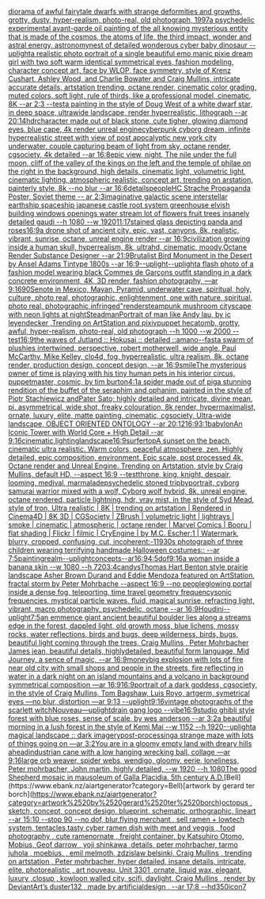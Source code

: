 [diorama of awful fairytale dwarfs with strange deformities and growths, grotty, dusty, hyper-realism, photo-real, old photograph, 1997](https://www.ebank.nz/aiartgenerator?category=diorama%2520of%2520awful%2520fairytale%2520dwarfs%2520with%2520strange%2520deformities%2520and%2520growths%2C%2520grotty%2C%2520dusty%2C%2520hyper-realism%2C%2520photo-real%2C%2520old%2520photograph%2C%25201997)[a psychedelic experimental avant-garde oil painting of the all knowing mysterious entity that is made of the cosmos, the atoms of life, the third impact, wonder and astral energy, astronomy](https://www.ebank.nz/aiartgenerator?category=a%2520psychedelic%2520experimental%2520avant-garde%2520oil%2520painting%2520of%2520the%2520all%2520knowing%2520mysterious%2520entity%2520that%2520is%2520made%2520of%2520the%2520cosmos%2C%2520the%2520atoms%2520of%2520life%2C%2520the%2520third%2520impact%2C%2520wonder%2520and%2520astral%2520energy%2C%2520astronomy)[nest of detailed wonderous cyber baby dinosaur --uplight](https://www.ebank.nz/aiartgenerator?category=nest%2520of%2520detailed%2520wonderous%2520cyber%2520baby%2520dinosaur%2520--uplight)[a realistic photo portrait of a single beautiful emo manic pixie dream girl with two soft warm identical symmetrical eyes, fashion modeling, character concept art, face by WLOP, face symmetry, style of Krenz Cushart, Ashley Wood, and Charlie Bowater and Craig Mullins, intricate accurate details, artstation trending, octane render, cinematic color grading, muted colors, soft light, rule of thirds, like a professional model, cinematic, 8K --ar 2:3 --test](https://www.ebank.nz/aiartgenerator?category=a%2520realistic%2520photo%2520portrait%2520of%2520a%2520single%2520beautiful%2520emo%2520manic%2520pixie%2520dream%2520girl%2520with%2520two%2520soft%2520warm%2520identical%2520symmetrical%2520eyes%2C%2520fashion%2520modeling%2C%2520character%2520concept%2520art%2C%2520face%2520by%2520WLOP%2C%2520face%2520symmetry%2C%2520style%2520of%2520Krenz%2520Cushart%2C%2520Ashley%2520Wood%2C%2520and%2520Charlie%2520Bowater%2520and%2520Craig%2520Mullins%2C%2520intricate%2520accurate%2520details%2C%2520artstation%2520trending%2C%2520octane%2520render%2C%2520cinematic%2520color%2520grading%2C%2520muted%2520colors%2C%2520soft%2520light%2C%2520rule%2520of%2520thirds%2C%2520like%2520a%2520professional%2520model%2C%2520cinematic%2C%25208K%2520--ar%25202%3A3%2520--test)[a painting in the style of Doug West of a white dwarf star, in deep space, ultrawide landscape, render hyperrealistic, lithograph --ar 20:14](https://www.ebank.nz/aiartgenerator?category=a%2520painting%2520in%2520the%2520style%2520of%2520Doug%2520West%2520of%2520a%2520white%2520dwarf%2520star%2C%2520in%2520deep%2520space%2C%2520ultrawide%2520landscape%2C%2520render%2520hyperrealistic%2C%2520lithograph%2520--ar%252020%3A14)[hdr](https://www.ebank.nz/aiartgenerator?category=hdr)[character made out of black stone,  cute  tigher, glowing diamond eyes, blue cape, 4k render unreal engine](https://www.ebank.nz/aiartgenerator?category=character%2520made%2520out%2520of%2520black%2520stone%2C%2520%2520cute%2520%2520tigher%2C%2520glowing%2520diamond%2520eyes%2C%2520blue%2520cape%2C%25204k%2520render%2520unreal%2520engine)[cyberpunk cyborg dream, infinite hyperrealistic street with view of post apocalyptic new york city underwater, couple capturing beam of light from sky, octane render, cgsociety, 4k detailed --ar 16:8](https://www.ebank.nz/aiartgenerator?category=cyberpunk%2520cyborg%2520dream%2C%2520infinite%2520hyperrealistic%2520street%2520with%2520view%2520of%2520post%2520apocalyptic%2520new%2520york%2520city%2520underwater%2C%2520couple%2520capturing%2520beam%2520of%2520light%2520from%2520sky%2C%2520octane%2520render%2C%2520cgsociety%2C%25204k%2520detailed%2520--ar%252016%3A8)[epic view, night, The nile under the full moon, cliff of the valley of the kings on the left and the temple of philae on the right in the background, high details, cinematic light, volumetric light, cinematic lighting, atmospheric realistic, concept art, trending on arstation, painterly style, 8k --no blur --ar 16:6](https://www.ebank.nz/aiartgenerator?category=epic%2520view%2C%2520night%2C%2520The%2520nile%2520under%2520the%2520full%2520moon%2C%2520cliff%2520of%2520the%2520valley%2520of%2520the%2520kings%2520on%2520the%2520left%2520and%2520the%2520temple%2520of%2520philae%2520on%2520the%2520right%2520in%2520the%2520background%2C%2520high%2520details%2C%2520cinematic%2520light%2C%2520volumetric%2520light%2C%2520cinematic%2520lighting%2C%2520atmospheric%2520realistic%2C%2520concept%2520art%2C%2520trending%2520on%2520arstation%2C%2520painterly%2520style%2C%25208k%2520--no%2520blur%2520--ar%252016%3A6)[details](https://www.ebank.nz/aiartgenerator?category=details)[people](https://www.ebank.nz/aiartgenerator?category=people)[HC Strache Propaganda Poster, Soviet theme -- ar 2:3](https://www.ebank.nz/aiartgenerator?category=HC%2520Strache%2520Propaganda%2520Poster%2C%2520Soviet%2520theme%2520--%2520ar%25202%3A3)[imaginative galactic scene interstellar earthship spaceship japanese castle root system greenhouse elvish building windows openings water stream lot of flowers fruit trees insanely detailed gaudi --h 1080 --w 1920](https://www.ebank.nz/aiartgenerator?category=imaginative%2520galactic%2520scene%2520interstellar%2520earthship%2520spaceship%2520japanese%2520castle%2520root%2520system%2520greenhouse%2520elvish%2520building%2520windows%2520openings%2520water%2520stream%2520lot%2520of%2520flowers%2520fruit%2520trees%2520insanely%2520detailed%2520gaudi%2520--h%25201080%2520--w%25201920)[11:17](https://www.ebank.nz/aiartgenerator?category=11%3A17)[stained glass depicting panda and roses](https://www.ebank.nz/aiartgenerator?category=stained%2520glass%2520depicting%2520panda%2520and%2520roses)[16:9](https://www.ebank.nz/aiartgenerator?category=16%3A9)[a drone shot of ancient city, epic, vast, canyons, 8k, realistic, vibrant, sunrise, octane, unreal engine render --ar 16:9](https://www.ebank.nz/aiartgenerator?category=a%2520drone%2520shot%2520of%2520ancient%2520city%2C%2520epic%2C%2520vast%2C%2520canyons%2C%25208k%2C%2520realistic%2C%2520vibrant%2C%2520sunrise%2C%2520octane%2C%2520unreal%2520engine%2520render%2520--ar%252016%3A9)[civilization growing inside a human skull, hyperrealism, 8k, ultrahd, cinematic, moody,Octane Render Substance Designer --ar 21:9](https://www.ebank.nz/aiartgenerator?category=civilization%2520growing%2520inside%2520a%2520human%2520skull%2C%2520hyperrealism%2C%25208k%2C%2520ultrahd%2C%2520cinematic%2C%2520moody%2COctane%2520Render%2520Substance%2520Designer%2520--ar%252021%3A9)[Brutalist Bird Monument in the Desert  by Ansel Adams Tintype 1800s --ar 16:9](https://www.ebank.nz/aiartgenerator?category=Brutalist%2520Bird%2520Monument%2520in%2520the%2520Desert%2520%2520by%2520Ansel%2520Adams%2520Tintype%25201800s%2520--ar%252016%3A9)[--uplight](https://www.ebank.nz/aiartgenerator?category=--uplight)[--uplight](https://www.ebank.nz/aiartgenerator?category=--uplight)[a flash photo of a fashion model wearing black Commes de Garçons outfit standing in a dark concrete environment, 4K, 3D render, fashion photography, —ar 9:16](https://www.ebank.nz/aiartgenerator?category=a%2520flash%2520photo%2520of%2520a%2520fashion%2520model%2520wearing%2520black%2520Commes%2520de%2520Gar%C3%A7ons%2520outfit%2520standing%2520in%2520a%2520dark%2520concrete%2520environment%2C%25204K%2C%25203D%2520render%2C%2520fashion%2520photography%2C%2520%E2%80%94ar%25209%3A16)[90](https://www.ebank.nz/aiartgenerator?category=90)[Senote in Mexico, Mayan, Pyramid, underwater cave, spiritual, holy, culture, photo real, photographic, enlightenment, one with nature, spiritual, photo real, photographic,](https://www.ebank.nz/aiartgenerator?category=Senote%2520in%2520Mexico%2C%2520Mayan%2C%2520Pyramid%2C%2520underwater%2520cave%2C%2520spiritual%2C%2520holy%2C%2520culture%2C%2520photo%2520real%2C%2520photographic%2C%2520enlightenment%2C%2520one%2520with%2520nature%2C%2520spiritual%2C%2520photo%2520real%2C%2520photographic%2C)[infringed"](https://www.ebank.nz/aiartgenerator?category=infringed%22)[render](https://www.ebank.nz/aiartgenerator?category=render)[steampunk mushroom cityscape with neon lights at night](https://www.ebank.nz/aiartgenerator?category=steampunk%2520mushroom%2520cityscape%2520with%2520neon%2520lights%2520at%2520night)[Steadman](https://www.ebank.nz/aiartgenerator?category=Steadman)[Portrait of man like Andy lau, by jc leyendecker ,Trending on ArtStation and pixiv](https://www.ebank.nz/aiartgenerator?category=Portrait%2520of%2520man%2520like%2520Andy%2520lau%2C%2520by%2520jc%2520leyendecker%2520%2CTrending%2520on%2520ArtStation%2520and%2520pixiv)[puppet hecatomb, grotty, awful, hyper-realism, photo-real, old photograph --h 1000 --w 2000 --test](https://www.ebank.nz/aiartgenerator?category=puppet%2520hecatomb%2C%2520grotty%2C%2520awful%2C%2520hyper-realism%2C%2520photo-real%2C%2520old%2520photograph%2520--h%25201000%2520--w%25202000%2520--test)[16:9](https://www.ebank.nz/aiartgenerator?category=16%3A9)[the waves of Jutland :: Hokusai :: detailed ::](https://www.ebank.nz/aiartgenerator?category=the%2520waves%2520of%2520Jutland%2520%3A%3A%2520Hokusai%2520%3A%3A%2520detailed%2520%3A%3A)[amano](https://www.ebank.nz/aiartgenerator?category=amano)[--fast](https://www.ebank.nz/aiartgenerator?category=--fast)[a swarm of plushies intertwined, perspective, robert motherwell, wide angle, Paul McCarthy, Mike Kelley, clo4d, fog, hyperrealistic, ultra realism, 8k, octane render, production design, concept design, --ar 16:9](https://www.ebank.nz/aiartgenerator?category=a%2520swarm%2520of%2520plushies%2520intertwined%2C%2520perspective%2C%2520robert%2520motherwell%2C%2520wide%2520angle%2C%2520Paul%2520McCarthy%2C%2520Mike%2520Kelley%2C%2520clo4d%2C%2520fog%2C%2520hyperrealistic%2C%2520ultra%2520realism%2C%25208k%2C%2520octane%2520render%2C%2520production%2520design%2C%2520concept%2520design%2C%2520--ar%252016%3A9)[smile](https://www.ebank.nz/aiartgenerator?category=smile)[The mysterious owner of time is playing with his tiny human pets in his interior circus, puppetmaster, cosmic, by tim burton](https://www.ebank.nz/aiartgenerator?category=The%2520mysterious%2520owner%2520of%2520time%2520is%2520playing%2520with%2520his%2520tiny%2520human%2520pets%2520in%2520his%2520interior%2520circus%2C%2520puppetmaster%2C%2520cosmic%2C%2520by%2520tim%2520burton)[4:1](https://www.ebank.nz/aiartgenerator?category=4%3A1)[a spider made out of pig](https://www.ebank.nz/aiartgenerator?category=a%2520spider%2520made%2520out%2520of%2520pig)[a  stunning rendition of the buffet of the seraphim and ophanim, painted in the style of Piotr Stachiewicz andPater Sato; highly detailed and intricate, divine mean, pi, asymmetrical, wide shot, freaky colouration, 8k render, hypermaximalist, ornate, luxury, elite, matte painting, cinematic, cgsociety, Ultra-wide landscape, OBJECT ORIENTED ONTOLOGY --ar 20:12](https://www.ebank.nz/aiartgenerator?category=a%2520%2520stunning%2520rendition%2520of%2520the%2520buffet%2520of%2520the%2520seraphim%2520and%2520ophanim%2C%2520painted%2520in%2520the%2520style%2520of%2520Piotr%2520Stachiewicz%2520andPater%2520Sato%3B%2520highly%2520detailed%2520and%2520intricate%2C%2520divine%2520mean%2C%2520pi%2C%2520asymmetrical%2C%2520wide%2520shot%2C%2520freaky%2520colouration%2C%25208k%2520render%2C%2520hypermaximalist%2C%2520ornate%2C%2520luxury%2C%2520elite%2C%2520matte%2520painting%2C%2520cinematic%2C%2520cgsociety%2C%2520Ultra-wide%2520landscape%2C%2520OBJECT%2520ORIENTED%2520ONTOLOGY%2520--ar%252020%3A12)[16:9](https://www.ebank.nz/aiartgenerator?category=16%3A9)[3:1](https://www.ebank.nz/aiartgenerator?category=3%3A1)[babylon](https://www.ebank.nz/aiartgenerator?category=babylon)[An Iconic Tower with World Core + High Detail --ar 9:16](https://www.ebank.nz/aiartgenerator?category=An%2520Iconic%2520Tower%2520with%2520World%2520Core%2520%2B%2520High%2520Detail%2520--ar%25209%3A16)[cinematic,](https://www.ebank.nz/aiartgenerator?category=cinematic%2C)[lighting](https://www.ebank.nz/aiartgenerator?category=lighting)[landscape](https://www.ebank.nz/aiartgenerator?category=landscape)[16:9](https://www.ebank.nz/aiartgenerator?category=16%3A9)[surfer](https://www.ebank.nz/aiartgenerator?category=surfer)[top](https://www.ebank.nz/aiartgenerator?category=top)[A sunset on the beach, cinematic ultra realistic. Warm colors, peaceful atmosphere, zen. Highly detailed, epic composition, environment. Epic scale, post processed 4k, Octane render and Unreal Engine. Trending on Artstation, style by Craig Mullins, default HD, --aspect 16:9 --test](https://www.ebank.nz/aiartgenerator?category=A%2520sunset%2520on%2520the%2520beach%2C%2520cinematic%2520ultra%2520realistic.%2520Warm%2520colors%2C%2520peaceful%2520atmosphere%2C%2520zen.%2520Highly%2520detailed%2C%2520epic%2520composition%2C%2520environment.%2520Epic%2520scale%2C%2520post%2520processed%25204k%2C%2520Octane%2520render%2520and%2520Unreal%2520Engine.%2520Trending%2520on%2520Artstation%2C%2520style%2520by%2520Craig%2520Mullins%2C%2520default%2520HD%2C%2520--aspect%252016%3A9%2520--test)[throne, king, knight, despair, looming, medival, marmalade](https://www.ebank.nz/aiartgenerator?category=throne%2C%2520king%2C%2520knight%2C%2520despair%2C%2520looming%2C%2520medival%2C%2520marmalade)[psychedelic stoned trip](https://www.ebank.nz/aiartgenerator?category=psychedelic%2520stoned%2520trip)[by](https://www.ebank.nz/aiartgenerator?category=by)[portrait, cyborg samurai warrior mixed with a wolf, Cyborg wolf hybrid, 8k, unreal engine, octane rendered, particle lightning, hdr, vray mist, in the style of Syd Mead, style of tron, Ultra realistic | 8K | trending on artstation | Rendered in Cinema4D | 8K 3D | CGSociety | ZBrush | volumetric light | lightrays | smoke | cinematic | atmospheric | octane render | Marvel Comics | Booru | flat shading | Flickr | filmic | CryEngine | by M.C. Escher:1 | Watermark, blurry, cropped, confusing, cut, incoherent:-1](https://www.ebank.nz/aiartgenerator?category=portrait%2C%2520cyborg%2520samurai%2520warrior%2520mixed%2520with%2520a%2520wolf%2C%2520Cyborg%2520wolf%2520hybrid%2C%25208k%2C%2520unreal%2520engine%2C%2520octane%2520rendered%2C%2520particle%2520lightning%2C%2520hdr%2C%2520vray%2520mist%2C%2520in%2520the%2520style%2520of%2520Syd%2520Mead%2C%2520style%2520of%2520tron%2C%2520Ultra%2520realistic%2520%7C%25208K%2520%7C%2520trending%2520on%2520artstation%2520%7C%2520Rendered%2520in%2520Cinema4D%2520%7C%25208K%25203D%2520%7C%2520CGSociety%2520%7C%2520ZBrush%2520%7C%2520volumetric%2520light%2520%7C%2520lightrays%2520%7C%2520smoke%2520%7C%2520cinematic%2520%7C%2520atmospheric%2520%7C%2520octane%2520render%2520%7C%2520Marvel%2520Comics%2520%7C%2520Booru%2520%7C%2520flat%2520shading%2520%7C%2520Flickr%2520%7C%2520filmic%2520%7C%2520CryEngine%2520%7C%2520by%2520M.C.%2520Escher%3A1%2520%7C%2520Watermark%2C%2520blurry%2C%2520cropped%2C%2520confusing%2C%2520cut%2C%2520incoherent%3A-1)[1930s photograph of three children wearing terrifying handmade Halloween costumes:: --ar 7:5](https://www.ebank.nz/aiartgenerator?category=1930s%2520photograph%2520of%2520three%2520children%2520wearing%2520terrifying%2520handmade%2520Halloween%2520costumes%3A%3A%2520--ar%25207%3A5)[painting](https://www.ebank.nz/aiartgenerator?category=painting)[realm](https://www.ebank.nz/aiartgenerator?category=realm)[--uplight](https://www.ebank.nz/aiartgenerator?category=--uplight)[concepts--ar16:9](https://www.ebank.nz/aiartgenerator?category=concepts--ar16%3A9)[4:5](https://www.ebank.nz/aiartgenerator?category=4%3A5)[dof](https://www.ebank.nz/aiartgenerator?category=dof)[9:16](https://www.ebank.nz/aiartgenerator?category=9%3A16)[a woman inside a banana skin --w 1080 --h 720](https://www.ebank.nz/aiartgenerator?category=a%2520woman%2520inside%2520a%2520banana%2520skin%2520--w%25201080%2520--h%2520720)[3:4](https://www.ebank.nz/aiartgenerator?category=3%3A4)[candys](https://www.ebank.nz/aiartgenerator?category=candys)[Thomas Hart Benton style  prairie landscape Asher Brown Durand and Eddie Mendoza featured on ArtStation, fractal storm by Peter Mohrbache --aspect 16:9 --no people](https://www.ebank.nz/aiartgenerator?category=Thomas%2520Hart%2520Benton%2520style%2520%2520prairie%2520landscape%2520Asher%2520Brown%2520Durand%2520and%2520Eddie%2520Mendoza%2520featured%2520on%2520ArtStation%2C%2520fractal%2520storm%2520by%2520Peter%2520Mohrbache%2520--aspect%252016%3A9%2520--no%2520people)[glowing portal inside a dense fog, teleporting, time travel geometry frequency](https://www.ebank.nz/aiartgenerator?category=glowing%2520portal%2520inside%2520a%2520dense%2520fog%2C%2520teleporting%2C%2520time%2520travel%2520geometry%2520frequency)[sonic frequencies, mystical particle waves, fluid, magical sunrise, refracting light, vibrant, macro photography, psychedelic, octane --ar 16:9](https://www.ebank.nz/aiartgenerator?category=sonic%2520frequencies%2C%2520mystical%2520particle%2520waves%2C%2520fluid%2C%2520magical%2520sunrise%2C%2520refracting%2520light%2C%2520vibrant%2C%2520macro%2520photography%2C%2520psychedelic%2C%2520octane%2520--ar%252016%3A9)[Houdini](https://www.ebank.nz/aiartgenerator?category=Houdini)[--uplight](https://www.ebank.nz/aiartgenerator?category=--uplight)[7:5](https://www.ebank.nz/aiartgenerator?category=7%3A5)[an emmence giant ancient  beautiful boulder lies along a  streams edge in  the forest,  dappled light, old growth moss,  blue lichens, mossy rocks, water reflections,  birds and bugs, deep wilderness, birds, bugs, beautiful light coming through the trees, Craig Mullins , Peter Mohrbacher James jean,  beautiful details, highlydetailed, beautiful form language, Mid Journey, a sence of magic, --ar 16:9](https://www.ebank.nz/aiartgenerator?category=an%2520emmence%2520giant%2520ancient%2520%2520beautiful%2520boulder%2520lies%2520along%2520a%2520%2520streams%2520edge%2520in%2520%2520the%2520forest%2C%2520%2520dappled%2520light%2C%2520old%2520growth%2520moss%2C%2520%2520blue%2520lichens%2C%2520mossy%2520rocks%2C%2520water%2520reflections%2C%2520%2520birds%2520and%2520bugs%2C%2520deep%2520wilderness%2C%2520birds%2C%2520bugs%2C%2520beautiful%2520light%2520coming%2520through%2520the%2520trees%2C%2520Craig%2520Mullins%2520%2C%2520Peter%2520Mohrbacher%2520James%2520jean%2C%2520%2520beautiful%2520details%2C%2520highlydetailed%2C%2520beautiful%2520form%2520language%2C%2520Mid%2520Journey%2C%2520a%2520sence%2520of%2520magic%2C%2520--ar%252016%3A9)[money](https://www.ebank.nz/aiartgenerator?category=money)[big explosion with lots of fire near old city with small shops and people in the streets, fire reflecting in water in a dark night on an island mountains and a volcano in background symmetrical composition —ar 16:9](https://www.ebank.nz/aiartgenerator?category=big%2520explosion%2520with%2520lots%2520of%2520fire%2520near%2520old%2520city%2520with%2520small%2520shops%2520and%2520people%2520in%2520the%2520streets%2C%2520fire%2520reflecting%2520in%2520water%2520in%2520a%2520dark%2520night%2520on%2520an%2520island%2520mountains%2520and%2520a%2520volcano%2520in%2520background%2520symmetrical%2520composition%2520%E2%80%94ar%252016%3A9)[16:9](https://www.ebank.nz/aiartgenerator?category=16%3A9)[portrait of a dark goddess, cgsociety, in the style of  Craig Mullins, Tom Bagshaw, Luis Royo, artgerm, symetrical eyes —no blur, distortion —ar 9:13 --uplight](https://www.ebank.nz/aiartgenerator?category=portrait%2520of%2520a%2520dark%2520goddess%2C%2520cgsociety%2C%2520in%2520the%2520style%2520of%2520%2520Craig%2520Mullins%2C%2520Tom%2520Bagshaw%2C%2520Luis%2520Royo%2C%2520artgerm%2C%2520symetrical%2520eyes%2520%E2%80%94no%2520blur%2C%2520distortion%2520%E2%80%94ar%25209%3A13%2520--uplight)[9:16](https://www.ebank.nz/aiartgenerator?category=9%3A16)[vintage photographs of the scarlett witch](https://www.ebank.nz/aiartgenerator?category=vintage%2520photographs%2520of%2520the%2520scarlett%2520witch)[Nouveau](https://www.ebank.nz/aiartgenerator?category=Nouveau)[—uplight](https://www.ebank.nz/aiartgenerator?category=%E2%80%94uplight)[drain gang logo --vibe](https://www.ebank.nz/aiartgenerator?category=drain%2520gang%2520logo%2520--vibe)[16:9](https://www.ebank.nz/aiartgenerator?category=16%3A9)[studio ghibli style forest with blue roses, sense of scale, by wes anderson --ar 3:2](https://www.ebank.nz/aiartgenerator?category=studio%2520ghibli%2520style%2520forest%2520with%2520blue%2520roses%2C%2520sense%2520of%2520scale%2C%2520by%2520wes%2520anderson%2520--ar%25203%3A2)[a beautiful morning in a lush forest in the style of Kemi Mai --w 1152 --h 1920](https://www.ebank.nz/aiartgenerator?category=a%2520beautiful%2520morning%2520in%2520a%2520lush%2520forest%2520in%2520the%2520style%2520of%2520Kemi%2520Mai%2520--w%25201152%2520--h%25201920)[--uplight](https://www.ebank.nz/aiartgenerator?category=--uplight)[a magical landscape :: dark imagery](https://www.ebank.nz/aiartgenerator?category=a%2520magical%2520landscape%2520%3A%3A%2520dark%2520imagery)[post-processing](https://www.ebank.nz/aiartgenerator?category=post-processing)[a strange maze with lots of things going on —ar 3:2](https://www.ebank.nz/aiartgenerator?category=a%2520strange%2520maze%2520with%2520lots%2520of%2520things%2520going%2520on%2520%E2%80%94ar%25203%3A2)[You are in a gloomy empty land with dreary hills ahead](https://www.ebank.nz/aiartgenerator?category=You%2520are%2520in%2520a%2520gloomy%2520empty%2520land%2520with%2520dreary%2520hills%2520ahead)[industrian cane with a low hanging wrecking ball, collage —ar 9:16](https://www.ebank.nz/aiartgenerator?category=industrian%2520cane%2520with%2520a%2520low%2520hanging%2520wrecking%2520ball%2C%2520collage%2520%E2%80%94ar%25209%3A16)[large orb weaver, spider webs, wendigo, gloomy, eerie, loneliness, Peter mohrbacher, John martin, highly detailed, --w 1920 --h 1080](https://www.ebank.nz/aiartgenerator?category=large%2520orb%2520weaver%2C%2520spider%2520webs%2C%2520wendigo%2C%2520gloomy%2C%2520eerie%2C%2520loneliness%2C%2520Peter%2520mohrbacher%2C%2520John%2520martin%2C%2520highly%2520detailed%2C%2520--w%25201920%2520--h%25201080)[The good Shepherd mosaic in mausoleum of Galla Placidia. 5th century A.D.](https://www.ebank.nz/aiartgenerator?category=The%2520good%2520Shepherd%2520mosaic%2520in%2520mausoleum%2520of%2520Galla%2520Placidia.%25205th%2520century%2520A.D.)[Bell](https://www.ebank.nz/aiartgenerator?category=Bell)[artwork by gerard ter borch](https://www.ebank.nz/aiartgenerator?category=artwork%2520by%2520gerard%2520ter%2520borch)[octopus , sketch, concept, concept design, blueprint, schematic, orthographic, lineart --ar 15:10 --stop 90 --no dof, blur,](https://www.ebank.nz/aiartgenerator?category=octopus%2520%2C%2520sketch%2C%2520concept%2C%2520concept%2520design%2C%2520blueprint%2C%2520schematic%2C%2520orthographic%2C%2520lineart%2520--ar%252015%3A10%2520--stop%252090%2520--no%2520dof%2C%2520blur%2C)[flying merchant , sell ramen + lowtech system, tentacles,tasty cyber ramen dish with meet and veggis , food photography , cute ramenornate , freight container, by Katsuhiro Otomo, Mobius, Geof darrow , yoji shinkawa ,details, peter mohrbacher, tarmo juhola , moebius, , emil melmoth, zdzislaw belsinki, Craig Mullins , trending on artstation , Peter mohrbacher, hyper detailed, insane details, intricate, elite, photorealistic , art nouveau, Unit 3301 ,ornate, liquid wax, elegant, luxury ,closup , kowloon walled city, scifi, daylight, Craig Mullins , render by DeviantArt’s duster132 , made by artificialdesign ,  --ar 17:8 --hd](https://www.ebank.nz/aiartgenerator?category=flying%2520merchant%2520%2C%2520sell%2520ramen%2520%2B%2520lowtech%2520system%2C%2520tentacles%2Ctasty%2520cyber%2520ramen%2520dish%2520with%2520meet%2520and%2520veggis%2520%2C%2520food%2520photography%2520%2C%2520cute%2520ramenornate%2520%2C%2520freight%2520container%2C%2520by%2520Katsuhiro%2520Otomo%2C%2520Mobius%2C%2520Geof%2520darrow%2520%2C%2520yoji%2520shinkawa%2520%2Cdetails%2C%2520peter%2520mohrbacher%2C%2520tarmo%2520juhola%2520%2C%2520moebius%2C%2520%2C%2520emil%2520melmoth%2C%2520zdzislaw%2520belsinki%2C%2520Craig%2520Mullins%2520%2C%2520trending%2520on%2520artstation%2520%2C%2520Peter%2520mohrbacher%2C%2520hyper%2520detailed%2C%2520insane%2520details%2C%2520intricate%2C%2520elite%2C%2520photorealistic%2520%2C%2520art%2520nouveau%2C%2520Unit%25203301%2520%2Cornate%2C%2520liquid%2520wax%2C%2520elegant%2C%2520luxury%2520%2Cclosup%2520%2C%2520kowloon%2520walled%2520city%2C%2520scifi%2C%2520daylight%2C%2520Craig%2520Mullins%2520%2C%2520render%2520by%2520DeviantArt%E2%80%99s%2520duster132%2520%2C%2520made%2520by%2520artificialdesign%2520%2C%2520%2520--ar%252017%3A8%2520--hd)[350](https://www.ebank.nz/aiartgenerator?category=350)[icon](https://www.ebank.nz/aiartgenerator?category=icon)[7](https://www.ebank.nz/aiartgenerator?category=7)